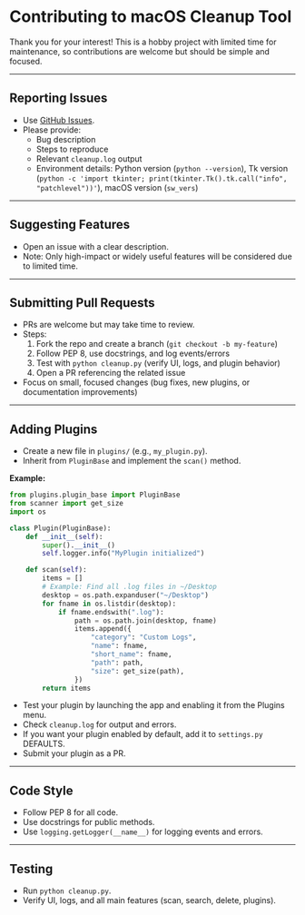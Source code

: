 # Contributing to macOS Cleanup Tool

Thank you for your interest! This is a hobby project with limited time for maintenance, so contributions are welcome but should be simple and focused.

---

## Reporting Issues
- Use [GitHub Issues](https://github.com/XClassicPeter/macos-cleanup-tool/issues).
- Please provide:
  - Bug description
  - Steps to reproduce
  - Relevant `cleanup.log` output
  - Environment details: Python version (`python --version`), Tk version (`python -c 'import tkinter; print(tkinter.Tk().tk.call("info", "patchlevel"))'`), macOS version (`sw_vers`)

---

## Suggesting Features
- Open an issue with a clear description.
- Note: Only high-impact or widely useful features will be considered due to limited time.

---

## Submitting Pull Requests
- PRs are welcome but may take time to review.
- Steps:
  1. Fork the repo and create a branch (`git checkout -b my-feature`)
  2. Follow PEP 8, use docstrings, and log events/errors
  3. Test with `python cleanup.py` (verify UI, logs, and plugin behavior)
  4. Open a PR referencing the related issue
- Focus on small, focused changes (bug fixes, new plugins, or documentation improvements)

---

## Adding Plugins

- Create a new file in `plugins/` (e.g., `my_plugin.py`).
- Inherit from `PluginBase` and implement the `scan()` method.

**Example:**
```python
from plugins.plugin_base import PluginBase
from scanner import get_size
import os

class Plugin(PluginBase):
    def __init__(self):
        super().__init__()
        self.logger.info("MyPlugin initialized")

    def scan(self):
        items = []
        # Example: Find all .log files in ~/Desktop
        desktop = os.path.expanduser("~/Desktop")
        for fname in os.listdir(desktop):
            if fname.endswith(".log"):
                path = os.path.join(desktop, fname)
                items.append({
                    "category": "Custom Logs",
                    "name": fname,
                    "short_name": fname,
                    "path": path,
                    "size": get_size(path),
                })
        return items
```
- Test your plugin by launching the app and enabling it from the Plugins menu.
- Check `cleanup.log` for output and errors.
- If you want your plugin enabled by default, add it to `settings.py` DEFAULTS.
- Submit your plugin as a PR.

---

## Code Style
- Follow PEP 8 for all code.
- Use docstrings for public methods.
- Use `logging.getLogger(__name__)` for logging events and errors.

---

## Testing
- Run `python cleanup.py`.
- Verify UI, logs, and all main features (scan, search, delete, plugins).
